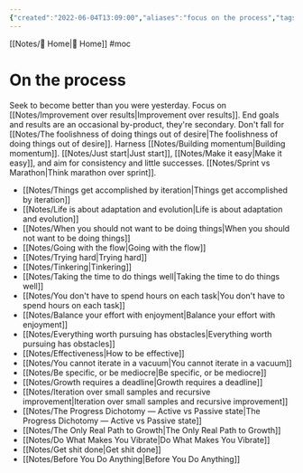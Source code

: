 ```yaml
---
{"created":"2022-06-04T13:09:00","aliases":"focus on the process","tags":["moc"],"dg-publish":true,"permalink":"/notes/on-the-process-mo-c/","dgPassFrontmatter":true,"updated":"2025-01-26T19:36:13.964+01:00"}
---
```


[[Notes/ Home\| Home]] #moc 
# On the process

Seek to become better than you were yesterday. 
Focus on [[Notes/Improvement over results\|Improvement over results]]. End goals and results are an occasional by-product, they're secondary. Don't fall for [[Notes/The foolishness of doing things out of desire\|The foolishness of doing things out of desire]]. Harness [[Notes/Building momentum\|Building momentum]]. 
[[Notes/Just start\|Just start]], [[Notes/Make it easy\|Make it easy]], and aim for consistency and little successes. [[Notes/Sprint vs Marathon\|Think marathon over sprint]].

- [[Notes/Things get accomplished by iteration\|Things get accomplished by iteration]]
- [[Notes/Life is about adaptation and evolution\|Life is about adaptation and evolution]]
- [[Notes/When you should not want to be doing things\|When you should not want to be doing things]]
- [[Notes/Going with the flow\|Going with the flow]]
- [[Notes/Trying hard\|Trying hard]]
- [[Notes/Tinkering\|Tinkering]]
- [[Notes/Taking the time to do things well\|Taking the time to do things well]]
- [[Notes/You don't have to spend hours on each task\|You don't have to spend hours on each task]]
- [[Notes/Balance your effort with enjoyment\|Balance your effort with enjoyment]]
- [[Notes/Everything worth pursuing has obstacles\|Everything worth pursuing has obstacles]]
- [[Notes/Effectiveness\|How to be effective]]
- [[Notes/You cannot iterate in a vacuum\|You cannot iterate in a vacuum]]
- [[Notes/Be specific, or be mediocre\|Be specific, or be mediocre]]
- [[Notes/Growth requires a deadline\|Growth requires a deadline]]
- [[Notes/Iteration over small samples and recursive improvement\|Iteration over small samples and recursive improvement]]
- [[Notes/The Progress Dichotomy — Active vs Passive state\|The Progress Dichotomy — Active vs Passive state]]
- [[Notes/The Only Real Path to Growth\|The Only Real Path to Growth]]
- [[Notes/Do What Makes You Vibrate\|Do What Makes You Vibrate]]
- [[Notes/Get shit done\|Get shit done]]
- [[Notes/Before You Do Anything\|Before You Do Anything]]